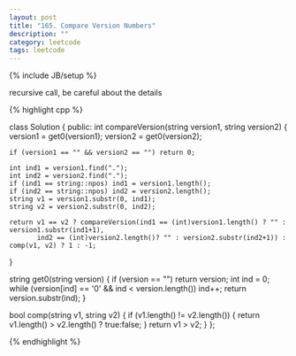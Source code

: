 ```yaml
---
layout: post
title: "165. Compare Version Numbers"
description: ""
category: leetcode
tags: leetcode
---
```

{% include JB/setup %}

recursive call, be careful about the details

{% highlight cpp %}

class Solution {
public:
  int compareVersion(string version1, string version2) {
    version1 = get0(version1);
    version2 = get0(version2);

    if (version1 == "" && version2 == "") return 0;

    int ind1 = version1.find(".");
    int ind2 = version2.find(".");
    if (ind1 == string::npos) ind1 = version1.length();
    if (ind2 == string::npos) ind2 = version2.length();
    string v1 = version1.substr(0, ind1);
    string v2 = version2.substr(0, ind2);

    return v1 == v2 ? compareVersion(ind1 == (int)version1.length() ? "" : version1.substr(ind1+1), 
           ind2 == (int)version2.length()? "" : version2.substr(ind2+1)) : comp(v1, v2) ? 1 : -1;
  }

  string get0(string version) {
    if (version == "") return version;
    int ind = 0;
    while (version[ind] == '0' && ind < version.length()) ind++;
    return version.substr(ind);
  }
  
  bool comp(string v1, string v2) {
    if (v1.length() != v2.length()) {
      return v1.length() > v2.length() ? true:false;
    }
    return v1 > v2;
  }
};

{% endhighlight %}